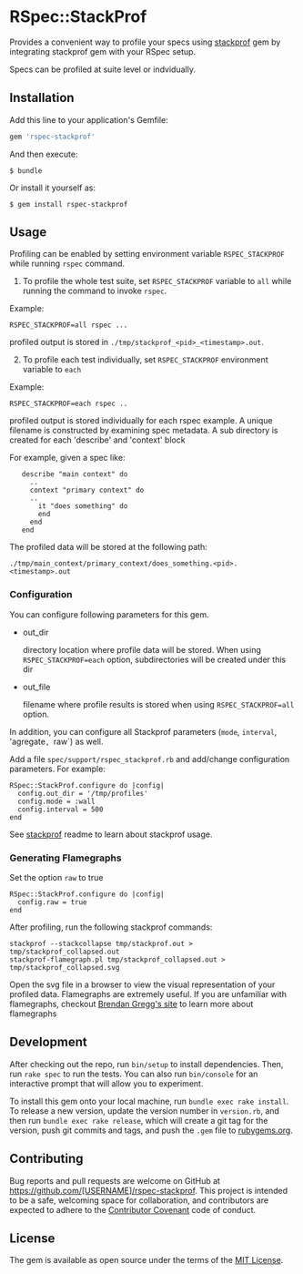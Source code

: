 # RSpec::StackProf

Provides a convenient way to profile your specs using [stackprof](https://github.com/tmm1/stackprof) gem by
integrating stackprof gem with your RSpec setup.

Specs can be profiled at suite level or indvidually.


## Installation

Add this line to your application's Gemfile:

```ruby
gem 'rspec-stackprof'
```

And then execute:

    $ bundle

Or install it yourself as:

    $ gem install rspec-stackprof

## Usage

Profiling can be enabled by setting environment variable `RSPEC_STACKPROF` while running `rspec` command.
1. To profile the whole test suite, set `RSPEC_STACKPROF` variable to `all` while running the command to 
invoke `rspec`.

  Example:

  ```
  RSPEC_STACKPROF=all rspec ...
  ```
  
  profiled output is stored in `./tmp/stackprof_<pid>_<timestamp>.out`. 

2. To profile each test individually, set `RSPEC_STACKPROF` environment variable to `each`

  Example:

  ```
  RSPEC_STACKPROF=each rspec ..
  ```
  profiled output is stored individually for each rspec example. A unique filename is constructed 
  by examining spec metadata. A sub directory is created for each 'describe' and 'context' block  

  For example, given a spec like:

  ```
     describe "main context" do 
       ..
       context "primary context" do 
       .. 
         it "does something" do 
         end
       end 
     end
  ```
  The profiled data will be stored at the following path:
  ```
  ./tmp/main_context/primary_context/does_something.<pid>.<timestamp>.out
  ```

### Configuration

You can configure following parameters for this gem.

* out_dir 

  directory location where profile data will be stored. When using `RSPEC_STACKPROF=each` option,
  subdirectories will be created under this dir

* out_file

  filename where profile results is stored when using `RSPEC_STACKPROF=all` option.


In addition, you can configure all Stackprof parameters (`mode`, `interval`, 'agregate`, `raw`) as well. 

Add a file `spec/support/rspec_stackprof.rb` and add/change configuration parameters. For example:

``` 
RSpec::StackProf.configure do |config|
  config.out_dir = '/tmp/profiles'
  config.mode = :wall 
  config.interval = 500
end
```
See [stackprof](https://github.com/tmm1/stackprof) readme to learn about stackprof usage.

### Generating Flamegraphs

Set the option `raw` to true

```
RSpec::StackProf.configure do |config|
  config.raw = true
end 
```

After profiling, run the following stackprof commands:

```
stackprof --stackcollapse tmp/stackprof.out > tmp/stackprof_collapsed.out
stackprof-flamegraph.pl tmp/stackprof_collapsed.out > tmp/stackprof_collapsed.svg
```

Open the svg file in a browser to view the visual representation of your profiled data. 
Flamegraphs are extremely useful. If you are unfamiliar with flamegraphs, checkout [Brendan Gregg's site](http://www.brendangregg.com/flamegraphs.html) to learn more about flamegraphs 


## Development

After checking out the repo, run `bin/setup` to install dependencies. Then, run `rake spec` to run the tests. You can also run `bin/console` for an interactive prompt that will allow you to experiment.

To install this gem onto your local machine, run `bundle exec rake install`. To release a new version, update the version number in `version.rb`, and then run `bundle exec rake release`, which will create a git tag for the version, push git commits and tags, and push the `.gem` file to [rubygems.org](https://rubygems.org).

## Contributing

Bug reports and pull requests are welcome on GitHub at https://github.com/[USERNAME]/rspec-stackprof. This project is intended to be a safe, welcoming space for collaboration, and contributors are expected to adhere to the [Contributor Covenant](contributor-covenant.org) code of conduct.


## License

The gem is available as open source under the terms of the [MIT License](http://opensource.org/licenses/MIT).

